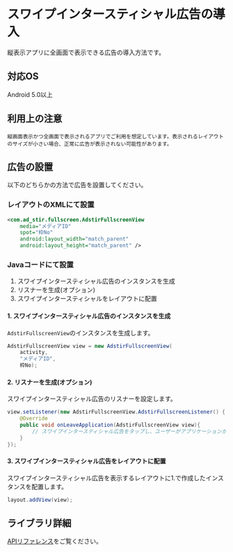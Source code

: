 # スワイプインタースティシャル広告の導入

縦表示アプリに全画面で表示できる広告の導入方法です。

## 対応OS

Android 5.0以上

## 利用上の注意

`縦画面表示かつ全画面で表示されるアプリでご利用を想定しています。表示されるレイアウトのサイズが小さい場合、正常に広告が表示されない可能性があります。`

## 広告の設置

以下のどちらかの方法で広告を設置してください。

### レイアウトのXMLにて設置

```xml
<com.ad_stir.fullscreen.AdstirFullscreenView
    media="メディアID"
    spot="枠No"
    android:layout_width="match_parent"
    android:layout_height="match_parent" />
```

### Javaコードにて設置

1. スワイプインタースティシャル広告のインスタンスを生成
1. リスナーを生成(オプション)
1. スワイプインタースティシャルをレイアウトに配置

#### 1. スワイプインタースティシャル広告のインスタンスを生成

`AdstirFullscreenView`のインスタンスを生成します。

```java
AdstirFullscreenView view = new AdstirFullscreenView(
    activity,
    "メディアID",
    枠No);
```

#### 2. リスナーを生成(オプション)

スワイプインタースティシャル広告のリスナーを設定します。

```java
view.setListener(new AdstirFullscreenView.AdstirFullscreenListener() {
    @Override
    public void onLeaveApplication(AdstirFullscreenView view){
        // スワイプインタースティシャル広告をタップし、ユーザーがアプリケーションから離れた時に呼ばれます。
    }
});
```

#### 3. スワイプインタースティシャル広告をレイアウトに配置

スワイプインタースティシャル広告を表示するレイアウトに1.で作成したインスタンスを配置します。

```java
layout.addView(view);
```

## ライブラリ詳細

[APIリファレンス](../api/index.md#スワイプインタースティシャル広告)をご覧ください。
